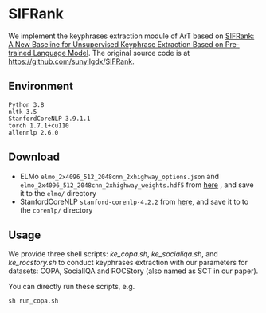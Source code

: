 # SIFRank
We implement the keyphrases extraction module of ArT based on [SIFRank: A New Baseline for Unsupervised Keyphrase Extraction Based on Pre-trained Language Model](https://ieeexplore.ieee.org/document/8954611). The original source code is at https://github.com/sunyilgdx/SIFRank.

## Environment
```
Python 3.8
nltk 3.5
StanfordCoreNLP 3.9.1.1
torch 1.7.1+cu110
allennlp 2.6.0
```

## Download
* ELMo ``elmo_2x4096_512_2048cnn_2xhighway_options.json`` and ``elmo_2x4096_512_2048cnn_2xhighway_weights.hdf5`` from [here](https://allennlp.org/elmo) , and save it to the ``elmo/`` directory
* StanfordCoreNLP ``stanford-corenlp-4.2.2`` from [here](https://huggingface.co/stanfordnlp/CoreNLP/resolve/main/stanford-corenlp-latest.zip), and save it to to the ``corenlp/`` directory

## Usage
We provide three shell scripts: *ke_copa.sh*, *ke_socialiqa.sh*, and *ke_rocstory.sh* to conduct keyphrases extraction with our parameters for datasets: COPA, SocialIQA and ROCStory (also named as SCT in our paper).

You can directly run these scripts, e.g. 
```
sh run_copa.sh
```